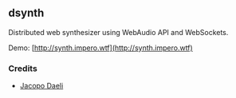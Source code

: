 ## dsynth
Distributed web synthesizer using WebAudio API and WebSockets.

Demo: [http://synth.impero.wtf](http://synth.impero.wtf)

### Credits
- [Jacopo Daeli](http://jacopodaeli.com)
